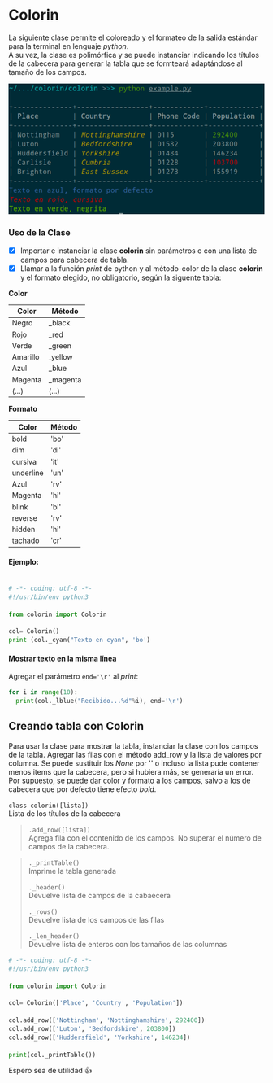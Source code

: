 # Colorin

La siguiente clase permite el coloreado y el formateo de la salida estándar para la terminal en lenguaje *python*.   
A su vez, la clase es polimórfica y se puede instanciar indicando los títulos de la cabecera para generar la tabla que se formteará adaptándose al tamaño de los campos.

![Salida terminal](./out.png)


### Uso de la Clase

- [x] Importar e instanciar la clase **colorin** sin parámetros o con una lista de campos para cabecera de tabla.
- [x] Llamar a la función *print* de python y al método-color de la clase **colorin** y el formato elegido, no obligatorio, según la siguente tabla:

**Color**

| Color | Método
|---|---
| Negro | \_black
| Rojo | \_red |
| Verde | \_green |
| Amarillo | \_yellow |
| Azul | \_blue |
| Magenta | \_magenta |
|  (...) | (...) |

  **Formato**

  | Color | Método
  |---|---
  | bold | 'bo'
  | dim | 'di'
  | cursiva | 'it'
  | underline | 'un'
  | Azul | 'rv'
  | Magenta | 'hi'
  | blink | 'bl'
  | reverse | 'rv'
  | hidden | 'hi'
  | tachado | 'cr'

#### Ejemplo:

```python

# -*- coding: utf-8 -*-
#!/usr/bin/env python3

from colorin import Colorin

col= Colorin()
print (col._cyan("Texto en cyan", 'bo')
```

#### Mostrar texto en la misma línea

Agregar el parámetro `end='\r'` al *print*:

```python
for i in range(10):
  print(col._lblue("Recibido...%d"%i), end='\r')
```

## Creando tabla con Colorin

Para usar la clase para mostrar la tabla, instanciar la clase con los campos de la tabla. Agregar las filas con el método add_row y la lista de valores por columna. Se puede sustituir los *None* por '' o incluso la lista pude contener menos items que la cabecera, pero si hubiera más, se generaría un error.    
Por supuesto, se puede dar color y formato a los campos, salvo a los de cabecera que por defecto tiene efecto *bold*.

`class colorin([lista])`   
Lista de los títulos de la cabecera

> `.add_row([lista])`     
> Agrega fila con el contenido de los campos. No superar el número de campos de la cabecera.

> `._printTable()`   
> Imprime la tabla generada
>
> `._header()`     
> Devuelve lista de campos de la cabaecera
>
> `._rows()`     
> Devuelve lista de los campos de las filas
>
> `._len_header()`     
> Devuelve lista de enteros con los tamaños de las columnas

```python
# -*- coding: utf-8 -*-
#!/usr/bin/env python3

from colorin import Colorin

col= Colorin(['Place', 'Country', 'Population'])

col.add_row(['Nottingham', 'Nottinghamshire', 292400])
col.add_row(['Luton', 'Bedfordshire', 203800])
col.add_row(['Huddersfield', 'Yorkshire', 146234])

print(col._printTable())
```


Espero sea de utilidad :+1:
